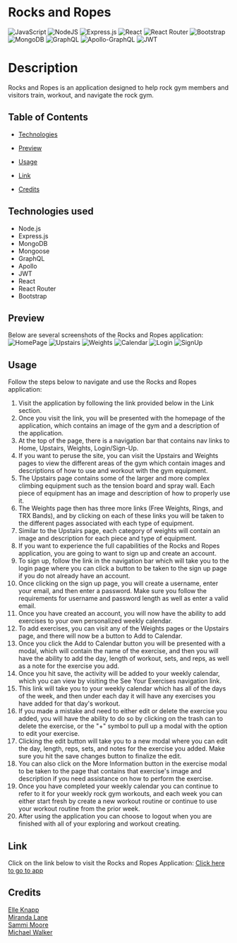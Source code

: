 # Rocks and Ropes
![JavaScript](https://img.shields.io/badge/javascript-%23323330.svg?logo=javascript&logoColor=%23F7DF1E)
![NodeJS](https://img.shields.io/badge/node.js-6DA55F?logo=node.js&logoColor=white)
![Express.js](https://img.shields.io/badge/express.js-%23404d59.svg?logo=express&logoColor=%2361DAFB)
![React](https://img.shields.io/badge/react-%2320232a.svg?logo=react&logoColor=%2361DAFB)
![React Router](https://img.shields.io/badge/React_Router-CA4245?logo=react-router&logoColor=white)
![Bootstrap](https://img.shields.io/badge/bootstrap-%23563D7C.svg?logo=bootstrap&logoColor=white)
![MongoDB](https://img.shields.io/badge/MongoDB-%234ea94b.svg?logo=mongodb&logoColor=white)
![GraphQL](https://img.shields.io/badge/-GraphQL-E10098?logo=graphql&logoColor=white)
![Apollo-GraphQL](https://img.shields.io/badge/-ApolloGraphQL-311C87?&logo=apollo-graphql) 
![JWT](https://img.shields.io/badge/JWT-black?&logo=JSON%20web%20tokens)

# Description
Rocks and Ropes is an application designed to help rock gym members and visitors train, workout, and navigate the rock gym.

## Table of Contents
  * [Technologies](#technologies)

  * [Preview](#preview)
  * [Usage](#usage)
  * [Link](#link)

  * [Credits](#credits)

## Technologies used
- Node.js
- Express.js
- MongoDB
- Mongoose
- GraphQL
- Apollo
- JWT
- React
- React Router
- Bootstrap


## Preview
Below are several screenshots of the Rocks and Ropes application:
![HomePage](client/src/assets/read-img/home.png) 
![Upstairs](client/src/assets/read-img/upstairs.png) 
![Weights](client/src/assets/read-img/weights.png) 
![Calendar](client/src/assets/read-img/calendar.png) 
![Login](client/src/assets/read-img/login.png) 
![SignUp](client/src/assets/read-img/signup.png) 

## Usage
Follow the steps below to navigate and use the Rocks and Ropes application:
1. Visit the application by following the link provided below in the Link section.
2. Once you visit the link, you will be presented with the homepage of the application, which contains an image of the gym and a description of the application.
3. At the top of the page, there is a navigation bar that contains nav links to Home, Upstairs, Weights, Login/Sign-Up.
4. If you want to peruse the site, you can visit the Upstairs and Weights pages to view the different areas of the gym which contain images and descriptions of how to use and workout with the gym equipment.
5. The Upstairs page contains some of the larger and more complex climbing equipment such as the tension board and spray wall. Each piece of equipment has an image and description of how to properly use it.
6. The Weights page then has three more links (Free Weights, Rings, and TRX Bands), and by clicking on each of these links you will be taken to the different pages associated with each type of equipment.
7. Similar to the Upstairs page, each category of weights will contain an image and description for each piece and type of equipment. 
8. If you want to experience the full capabilities of the Rocks and Ropes application, you are going to want to sign up and create an account.
9. To sign up, follow the link in the navigation bar which will take you to the login page where you can click a button to be taken to the sign up page if you do not already have an account.
10. Once clicking on the sign up page, you will create a username, enter your email, and then enter a password. Make sure you follow the requirements for username and password length as well as enter a valid email.
11. Once you have created an account, you will now have the ability to add exercises to your own personalized weekly calendar. 
12. To add exercises, you can visit any of the Weights pages or the Upstairs page, and there will now be a button to Add to Calendar.
13. Once you click the Add to Calendar button you will be presented with a modal, which will contain the name of the exercise, and then you will have the ability to add the day, length of workout, sets, and reps, as well as a note for the exercise you add.
14. Once you hit save, the activity will be added to your weekly calendar, which you can view by visiting the See Your Exercises navigation link.
15. This link will take you to your weekly calendar which has all of the days of the week, and then under each day it will have any exercises you have added for that day's workout.
16. If you made a mistake and need to either edit or delete the exercise you added, you will have the ability to do so by clicking on the trash can to delete the exercise, or the "+" symbol to pull up a modal with the option to edit your exercise.
17. Clicking the edit button will take you to a new modal where you can edit the day, length, reps, sets, and notes for the exercise you added. Make sure you hit the save changes button to finalize the edit.
18. You can also click on the More Information button in the exercise modal to be taken to the page that contains that exercise's image and description if you need assistance on how to perform the exercise. 
19. Once you have completed your weekly calendar you can continue to refer to it for your weekly rock gym workouts, and each week you can either start fresh by create a new workout routine or continue to use your workout routine from the prior week. 
20. After using the application you can choose to logout when you are finished with all of your exploring and workout creating. 

## Link
Click on the link below to visit the Rocks and Ropes Application:
[Click here to go to app](https://rocks-and-ropes.herokuapp.com/)


## Credits
[Elle Knapp](https://github.com/dmknapp2385)  
[Miranda Lane](https://github.com/MirandaL27)  
[Sammi Moore](https://github.com/sm3131)  
[Michael Walker](https://github.com/michaelwwalker42) 
